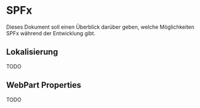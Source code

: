 # SPFx

Dieses Dokument soll einen Überblick darüber geben, welche Möglichkeiten SPFx während der Entwicklung gibt.

## Lokalisierung

TODO

## WebPart Properties

TODO
